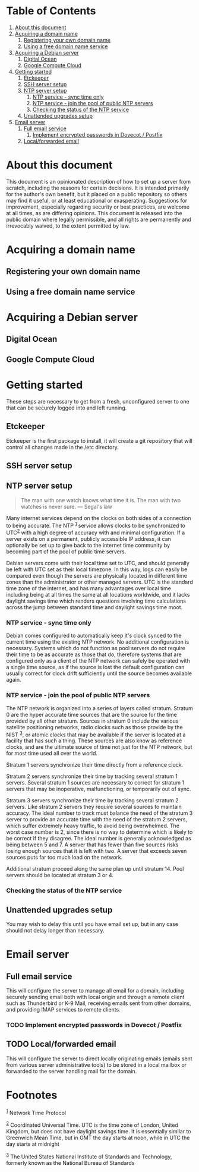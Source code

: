 
# Table of Contents

1.  [About this document](#org740009d)
2.  [Acquiring a domain name](#org03a25ba)
    1.  [Registering your own domain name](#org81a8fc9)
    2.  [Using a free domain name service](#orgbcf03e2)
3.  [Acquiring a Debian server](#org35b659c)
    1.  [Digital Ocean](#org4cb01c9)
    2.  [Google Compute Cloud](#org3070189)
4.  [Getting started](#org3d50bd2)
    1.  [Etckeeper](#org8c30d4a)
    2.  [SSH server setup](#org9c63b6f)
    3.  [NTP server setup](#orga0a76db)
        1.  [NTP service - sync time only](#org5afa3c7)
        2.  [NTP service - join the pool of public NTP servers](#org9231454)
        3.  [Checking the status of the NTP service](#org4771f4e)
    4.  [Unattended upgrades setup](#orgc3ac6b7)
5.  [Email server](#orgb5a1b94)
    1.  [Full email service](#org9ea35d9)
        1.  [Implement encrypted passwords in Dovecot / Postfix](#org7236c35)
    2.  [Local/forwarded email](#org096b486)



<a id="org740009d"></a>

# About this document

This document is an opinionated description of how to set up a server
from scratch, including the reasons for certain decisions. It is
intended primarily for the author's own benefit, but it placed on a
public repository so others may find it useful, or at least
educational or exasperating. Suggestions for improvement, especially
regarding security or best practices, are welcome at all times, as are
differing opinions. This document is released into the public domain
where legally permissible, and all rights are permanently and
irrevocably waived, to the extent permitted by law.


<a id="org03a25ba"></a>

# Acquiring a domain name


<a id="org81a8fc9"></a>

## Registering your own domain name


<a id="orgbcf03e2"></a>

## Using a free domain name service


<a id="org35b659c"></a>

# Acquiring a Debian server


<a id="org4cb01c9"></a>

## Digital Ocean


<a id="org3070189"></a>

## Google Compute Cloud


<a id="org3d50bd2"></a>

# Getting started

These steps are necessary to get from a fresh, unconfigured server to one
that can be securely logged into and left running.


<a id="org8c30d4a"></a>

## Etckeeper

Etckeeper is the first package to install, it will create a git
repository that will control all changes made in the /etc directory.


<a id="org9c63b6f"></a>

## SSH server setup


<a id="orga0a76db"></a>

## NTP server setup

> The man with one watch knows what time it is. The man with two watches
> is never sure. &#x2014; Segal's law

Many internet services depend on the clocks on both sides of a
connection to being accurate. The NTP <sup><a id="fnr.1" class="footref" href="#fn.1">1</a></sup>
service allows clocks to be synchronized to UTC<sup><a id="fnr.2" class="footref" href="#fn.2">2</a></sup> with a high degree of accuracy with and
minimal configuration. If a server exists on a permanent, publicly
accessible IP address, it can optionally be set up to give back to the
internet time community by becoming part of the pool of public time
servers.

Debian servers come with their local time set to UTC, and should
generally be left with UTC set as their local timezone. In this way,
logs can easily be compared even though the servers are physically
located in different time zones than the administrator or other
managed servers. UTC is the standard time zone of the internet, and
has many advantages over local time including being at all times the
same at all locations worldwide, and it lacks daylight savings time which
renders questions involving time calculations across the jump between
standard time and daylight savings time moot.


<a id="org5afa3c7"></a>

### NTP service - sync time only

Debian comes configured to automatically keep it's clock synced to the
current time using the existing NTP network. No additional
configuration is necessary. Systems which do not function as pool
servers do not require their time to be as accurate as those that do,
therefore systems that are configured only as a client of the NTP
network can safely be operated with a single time source, as if the
source is lost the default configuration can usually correct for clock
drift sufficiently until the source becomes available again.


<a id="org9231454"></a>

### NTP service - join the pool of public NTP servers

The NTP network is organized into a series of layers called
stratum. Stratum 0 are the hyper accurate time sources that are the
source for the time provided by all other stratum. Sources in stratum
0 include the various satellite positioning networks, radio clocks
such as those provide by the NIST <sup><a id="fnr.3" class="footref" href="#fn.3">3</a></sup>, or atomic clocks that may be available if the
server is located at a facility that has such a thing. These sources
are also know as reference clocks, and are the ultimate source of time
not just for the NTP network, but for most time used all over the
world.

Stratum 1 servers synchronize their time directly from a reference clock.

Stratum 2 servers synchronize their time by tracking several stratum 1
servers. Several stratum 1 sources are necessary to correct for
stratum 1 servers that may be inoperative, malfunctioning, or
temporarily out of sync.

Stratum 3 servers synchronize their time by tracking several stratum 2
servers. Like stratum 2 servers they require several sources to
maintain accuracy. The ideal number to track must balance the need of
the stratum 3 server to provide an accurate time with the need of the
stratum 2 servers, which suffer extremely heavy traffic, to avoid
being overwhelmed. The worst case number is 2, since there is no way
to determine which is likely to be correct if they disagree. The ideal
number is generally acknowledged as being between 5 and 7. A server
that has fewer than five sources risks losing enough sources that it
is left with two. A server that exceeds seven sources puts far too
much load on the network.

Additional stratum proceed along the same plan up until
stratum 14. Pool servers should be located at stratum 3 or 4.


<a id="org4771f4e"></a>

### Checking the status of the NTP service


<a id="orgc3ac6b7"></a>

## Unattended upgrades setup

You may wish to delay this until you have email set up, but in any
case should not delay longer than necessary.


<a id="orgb5a1b94"></a>

# Email server


<a id="org9ea35d9"></a>

## Full email service

This will configure the server to manage all email for a domain,
including securely sending email both with local origin and through a
remote client such as Thunderbird or K-9 Mail, receiving emails sent
from other domains, and providing IMAP services to remote clients.


<a id="org7236c35"></a>

### TODO Implement encrypted passwords in Dovecot / Postfix


<a id="org096b486"></a>

## TODO Local/forwarded email

This will configure the server to direct locally originating emails
(emails sent from various server administrative tools) to be stored in
a local mailbox or forwarded to the server handling mail for the domain.


# Footnotes

<sup><a id="fn.1" href="#fnr.1">1</a></sup> Network Time Protocol

<sup><a id="fn.2" href="#fnr.2">2</a></sup> Coordinated
Universal Time. UTC is the time zone of London, United Kingdom, but
does not have daylight savings time. It is essentially similar to
Greenwich Mean Time, but in GMT the day starts at noon, while in UTC
the day starts at midnight

<sup><a id="fn.3" href="#fnr.3">3</a></sup> The United States National
Institute of Standards and Technology, formerly known as the National
Bureau of Standards

